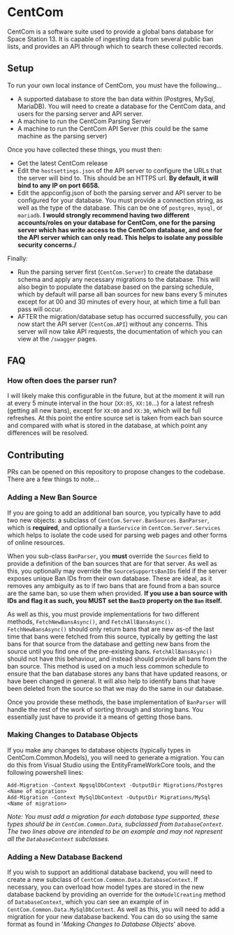 # CentCom
CentCom is a software suite used to provide a global bans database for Space Station 13. It is capable of ingesting data from several public ban lists, and provides an API through which to search these collected records.

## Setup
To run your own local instance of CentCom, you must have the following...
- A supported database to store the ban data within (Postgres, MySql, MariaDB). You will need to create a database for the CentCom data, and users for the parsing server and API server.
- A machine to run the CentCom Parsing Server
- A machine to run the CentCom API Server (this could be the same machine as the parsing server)

Once you have collected these things, you must then:
- Get the latest CentCom release
- Edit the ``hostsettings.json`` of the API server to configure the URLs that the server will bind to. This should be an HTTPS url. **By default, it will bind to any IP on port 6658.**
- Edit the appconfig.json of both the parsing server and API server to be configured for your database. You must provide a connection string, as well as the type of the database. This can be one of ``postgres``, ``mysql``, or ``mariadb``.  **I would strongly recommend having two different accounts/roles on your database for CentCom, one for the parsing server which has write access to the CentCom database, and one for the API server which can only read. This helps to isolate any possible security concerns./**

Finally:
- Run the parsing server first (``CentCom.Server``) to create the database schema and apply any necessary migrations to the database. This will also begin to populate the database based on the parsing schedule, which by default will parse all ban sources for new bans every 5 minutes except for at 00 and 30 minutes of every hour, at which time a full ban pass will occur.
- AFTER the migration/database setup has occurred successfully, you can now start the API server (``CentCom.API``) without any concerns. This server will now take API requests, the documentation of which you can view at the ``/swagger`` pages.

## FAQ

### How often does the parser run?

I will likely make this configurable in the future, but at the moment it will run at every 5 minute interval in the hour (``XX:05``, ``XX:10``...) for a latest refresh (getting all new bans), except for ``XX:00`` and ``XX:30``, which will be full refreshes. At this point the entire source set is taken from each ban source and compared with what is stored in the database, at which point any differences will be resolved.

## Contributing
PRs can be opened on this repository to propose changes to the codebase. There are a few things to note...

### Adding a New Ban Source

If you are going to add an additional ban source, you typically have to add two new objects: a subclass of ``CentCom.Server.BanSources.BanParser``, which is **required**, and optionally a ``BanService`` in ``CentCom.Server.Services`` which helps to isolate the code used for parsing web pages and other forms of online resources.

When you sub-class ``BanParser``, you **must** override the ``Sources`` field to provide a definition of the ban sources that are for that server. As well as this, you optionally may override the ``SourceSupportsBanIDs`` field if the server exposes unique Ban IDs from their own database. These are ideal, as it removes any ambiguity as to if two bans that are found from a ban source are the same ban, so use them when provided. **If you use a ban source with IDs and flag it as such, you MUST set the ``BanID`` property on the ``Ban`` itself.**

As well as this, you must provide implementations for two different methods, ``FetchNewBansAsync()``, and ``FetchAllBansAsync()``. ``FetchNewBansAsync()`` should only return bans that are new as-of the last time that bans were fetched from this source, typically by getting the last bans for that source from the database and getting new bans from the source until you find one of the pre-existing bans. ``FetchAllBansAsync()`` should not have this behaviour, and instead should provide all bans from the ban source. This method is used on a much less common schedule to ensure that the ban database stores any bans that have updated reasons, or have been changed in general. It will also help to identify bans that have been deleted from the source so that we may do the same in our database.

Once you provide these methods, the base implementation of ``BanParser`` will handle the rest of the work of sorting through and storing bans. You essentially just have to provide it a means of getting those bans.

### Making Changes to Database Objects

If you make any changes to database objects (typically types in CentCom.Common.Models), you will need to generate a migration. You can do this from Visual Studio using the EntityFrameWorkCore tools, and the following powershell lines:
```
Add-Migration -Context NpgsqlDbContext -OutputDir Migrations/Postgres <Name of migration>
Add-Migration -Context MySqlDbContext -OutputDir Migrations/MySql <Name of migration>
```
*Note: You must add a migration for each database type supported, these types should be in ``CentCom.Common.Data``, subclassed from ``DatabaseContext``. The two lines above are intended to be an example and may not represent all the ``DatabaseContext`` subclasses.*

### Adding a New Database Backend

If you wish to support an additional database backend, you will need to create a new subclass of ``CentCom.Common.Data.DatabaseContext``. If necessary, you can overload how model types are stored in the new database backend by providing an override for the ``OnModelCreating`` method of ``DatabaseContext``, which you can see an example of in ``CentCom.Common.Data.MySqlDbContext``. As well as this, you will need to add a migration for your new database backend. You can do so using the same format as found in '*Making Changes to Database Objects*' above.